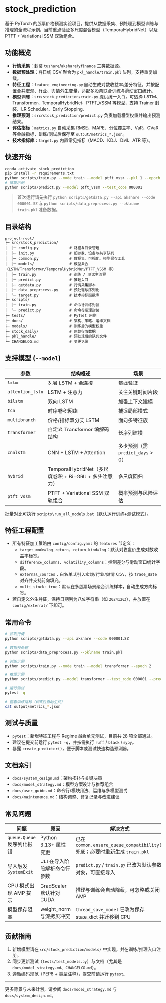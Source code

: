 # stock_prediction

基于 PyTorch 的股票价格预测实验项目，提供从数据采集、预处理到模型训练与推理的全流程示例。当前重点验证多尺度混合模型（TemporalHybridNet）以及 PTFT + Variational SSM 双轨组合。

## 功能概览
- **行情采集**：封装 `tushare`/`akshare`/`yfinance` 三类数据源。
- **数据预处理**：将日线 CSV 聚合为 `pkl_handle/train.pkl` 队列，支持重复加载。
- **特征工程**：`feature_engineering.py` 自动生成对数收益率/差分特征，并按配置合并宏观、行业、舆情外生变量，适配多股票联合训练与滑动窗口统计。
- **模型训练**：`src/stock_prediction/train.py` 提供统一入口，可选择 LSTM、Transformer、TemporalHybridNet、PTFT_VSSM 等模型，支持 Trainer 封装、LR Scheduler、Early Stopping。
- **推理预测**：`src/stock_prediction/predict.py` 负责加载模型权重并输出预测结果。
- **评估指标**：`metrics.py` 自动采集 RMSE、MAPE、分位覆盖率、VaR、CVaR 等金融指标，训练/测试后保存至 `output/metrics_*.json`。
- **技术指标库**：`target.py` 内置常见指标（MACD、KDJ、DMI、ATR 等）。

## 快速开始
```bash
conda activate stock_prediction
pip install -r requirements.txt
python scripts/train.py --mode train --model ptft_vssm --pkl 1 --epoch 2
# 推理示例
python scripts/predict.py --model ptft_vssm --test_code 000001
```
> 首次运行请先执行 `python scripts/getdata.py --api akshare --code 000001.SZ` 与 `python scripts/data_preprocess.py --pklname train.pkl` 准备数据。

## 目录结构
```
project-root/
├─ src/stock_prediction/
│  ├─ config.py              # 路径与目录管理
│  ├─ init.py                # 超参数、设备与共享队列
│  ├─ common.py              # 数据集、可视化、模型保存工具
│  ├─ models/                # 模型集合（LSTM/Transformer/TemporalHybridNet/PTFT_VSSM 等）
│  ├─ train.py               # 训练 / 测试主流程
│  ├─ predict.py             # 推理入口
│  ├─ getdata.py             # 行情采集脚本
│  ├─ data_preprocess.py     # 预处理与序列化
│  └─ target.py              # 技术指标函数库
├─ scripts/
│  ├─ train.py               # 命令行训练封装
│  └─ predict.py             # 命令行推理封装
├─ tests/                    # PyTest 用例
├─ docs/                     # 架构、策略、运维文档
├─ models/                   # 训练后的模型权重
├─ stock_daily/              # 原始行情数据
├─ pkl_handle/               # 预处理后的队列文件
└─ CHANGELOG.md              # 变更记录
```

## 支持模型 (`--model`)
| 参数 | 结构概述 | 场景 |
| ---- | -------- | ---- |
| `lstm` | 3 层 LSTM + 全连接 | 基线验证 |
| `attention_lstm` | LSTM + 注意力 | 关注关键时间片段 |
| `bilstm` | 双向 LSTM | 加强上下文建模 |
| `tcn` | 时序卷积网络 | 捕捉局部模式 |
| `multibranch` | 价格/指标双分支 LSTM | 面向多特征族 |
| `transformer` | 自定义 Transformer 编解码结构 | 长序列建模 |
| `cnnlstm` | CNN + LSTM + Attention | 多步预测（需 `predict_days` > 0）|
| `hybrid` | TemporalHybridNet（多尺度卷积 + Bi-GRU + 多头注意力）| 多尺度回归 |
| `ptft_vssm` | PTFT + Variational SSM 双轨组合 | 概率预测与风险评估 |

批量对比可执行 `scripts\run_all_models.bat`（默认运行训练+测试模式）。

## 特征工程配置
- 所有特征加工策略由 `config/config.yaml` 的 `features` 节定义：
  - `target_mode=log_return`、`return_kind=log`：默认对收盘价生成对数收益率标签。
  - `difference_columns`、`volatility_columns`：控制差分与滑动窗口统计字段。
  - `external_sources`：白名单式引入宏观/行业/舆情 CSV，按 `trade_date` 对齐并支持前向填充。
  - `multi_stock: true`：默认在多股票场景聚合训练样本，自动生成方向标签。
- 若自定义外生特征，保持日期列为八位字符串（如 `20241203`），并放置在 `config/external/` 下即可。

## 常用命令
```bash
# 抓取行情
python scripts/getdata.py --api akshare --code 000001.SZ

# 数据预处理
python scripts/data_preprocess.py --pklname train.pkl

# 训练示例
python scripts/train.py --mode train --model transformer --epoch 2

# 推理示例
python scripts/predict.py --model transformer --test_code 000001 --predict_days 3

# 运行测试
pytest -q

# 查看训练指标（训练后自动生成）
cat output/metrics_*.json
```

## 测试与质量
- `pytest`：新增特征工程与 Regime 融合单元测试，目前共 28 项全部通过。
- 建议在提交前运行 `pytest -q`，并按需执行 `ruff` / `black` / `mypy`。
- 暴露 `create_predictor()`，便于脚本或测试快速构造预测器。

## 文档索引
- `docs/system_design.md`：架构拓扑与关键决策
- `docs/model_strategy.md`：模型方案设计与推荐组合
- `docs/user_guide.md`：命令行/模块用法、运维与多模型测试
- `docs/maintenance.md`：结构调整、修复记录与改进建议

## 常见问题
| 问题 | 原因 | 解决方式 |
| ---- | ---- | -------- |
| `queue.Queue` 反序列化报错 | Python 3.13+ 属性变更 | 已在 `common.ensure_queue_compatibility()` 兜底；必要时重新生成 `train.pkl` |
| 导入触发 `SystemExit` | CLI 在导入阶段解析命令行参数 | `predict.py` / `train.py` 已改为默认参数对象，可直接导入 |
| CPU 模式出现 AMP 提示 | GradScaler 默认针对 CUDA | 推理与训练会自动降级，可忽略或关闭 AMP |
| 模型保存阻塞 | weight_norm 与深拷贝冲突 | `thread_save_model` 已改为保存 state_dict 并迁移到 CPU |

## 贡献指南
1. 新增模型请在 `src/stock_prediction/models/` 中实现，并在训练/推理入口注册。
2. 同步更新测试（`tests/test_models.py`）与文档（尤其是 `docs/model_strategy.md`、`CHANGELOG.md`）。
3. 遵循编码规范（PEP8 + 类型注释），提交前请运行 `pytest`。

---
更多背景与未来计划，请参阅 `docs/model_strategy.md` 与 `docs/system_design.md`。
